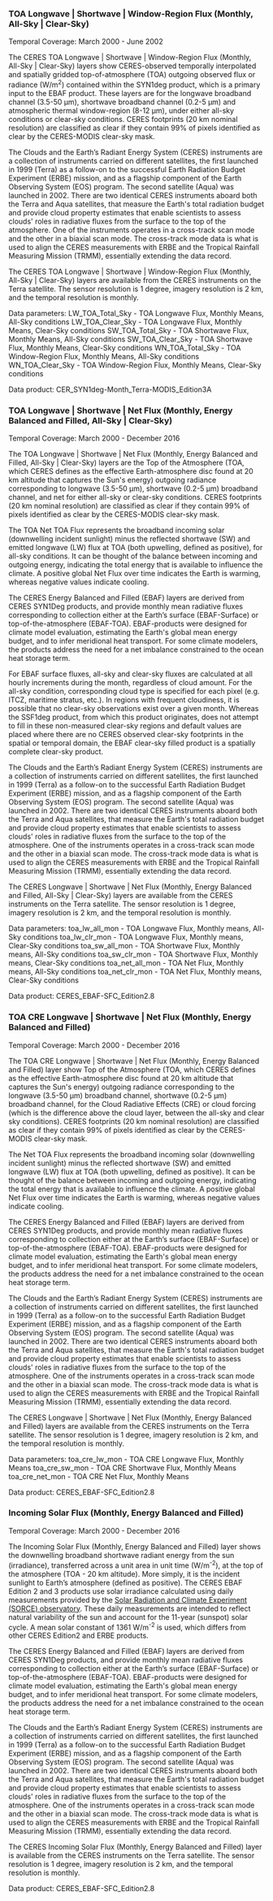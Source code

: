 ### TOA Longwave | Shortwave | Window-Region Flux (Monthly, All-Sky | Clear-Sky)
Temporal Coverage: March 2000 - June 2002

The CERES TOA Longwave | Shortwave | Window-Region Flux (Monthly, All-Sky | Clear-Sky) layers show CERES-observed temporally interpolated and spatially gridded top-of-atmosphere (TOA) outgoing observed flux or radiance (W/m<sup>2</sup>) contained within the SYN1deg product, which is a primary input to the EBAF product. These layers are for the longwave broadband channel (3.5-50 µm), shortwave broadband channel (0.2-5 µm) and atmospheric thermal window-region (8-12 µm), under either all-sky conditions or clear-sky conditions. CERES footprints (20 km nominal resolution) are classified as clear if they contain 99% of pixels identified as clear by the CERES-MODIS clear-sky mask.

The Clouds and the Earth’s Radiant Energy System (CERES) instruments are a collection of instruments carried on different satellites, the first launched in 1999 (Terra) as a follow-on to the successful Earth Radiation Budget Experiment (ERBE) mission, and as a flagship component of the Earth Observing System (EOS) program. The second satellite (Aqua) was launched in 2002. There are two identical CERES instruments aboard both the Terra and Aqua satellites, that measure the Earth's total radiation budget and provide cloud property estimates that enable scientists to assess clouds' roles in radiative fluxes from the surface to the top of the atmosphere. One of the instruments operates in a cross-track scan mode and the other in a biaxial scan mode. The cross-track mode data is what is used to align the CERES measurements with ERBE and the Tropical Rainfall Measuring Mission (TRMM), essentially extending the data record.

The CERES TOA Longwave | Shortwave | Window-Region Flux (Monthly, All-Sky | Clear-Sky) layers are available from the CERES instruments on the Terra satellite. The sensor resolution is 1 degree, imagery resolution is 2 km, and the temporal resolution is monthly.

Data parameters:
LW_TOA_Total_Sky - TOA Longwave Flux, Monthly Means, All-Sky conditions
LW_TOA_Clear_Sky - TOA Longwave Flux, Monthly Means, Clear-Sky conditions
SW_TOA_Total_Sky - TOA Shortwave Flux, Monthly Means, All-Sky conditions
SW_TOA_Clear_Sky - TOA Shortwave Flux, Monthly Means, Clear-Sky conditions
WN_TOA_Total_Sky - TOA Window-Region Flux, Monthly Means, All-Sky conditions
WN_TOA_Clear_Sky - TOA Window-Region Flux, Monthly Means, Clear-Sky conditions

Data product: CER_SYN1deg-Month_Terra-MODIS_Edition3A

### TOA Longwave | Shortwave | Net Flux (Monthly, Energy Balanced and Filled, All-Sky | Clear-Sky)
Temporal Coverage: March 2000 - December 2016

The TOA Longwave | Shortwave | Net Flux (Monthly, Energy Balanced and Filled, All-Sky | Clear-Sky) layers are the Top of the Atmosphere (TOA, which CERES defines as the effective Earth-atmosphere disc found at 20 km altitude that captures the Sun's energy) outgoing radiance corresponding to longwave (3.5-50 µm), shortwave (0.2-5 µm) broadband channel, and net  for either all-sky or clear-sky conditions. CERES footprints (20 km nominal resolution) are classified as clear if they contain 99% of pixels identified as clear by the CERES-MODIS clear-sky mask.

The TOA Net TOA Flux represents the broadband incoming solar (downwelling incident sunlight) minus the reflected shortwave (SW) and emitted longwave (LW) flux at TOA (both upwelling, defined as positive), for all-sky conditions. It can be thought of the balance between incoming and outgoing energy, indicating the total energy that is available to influence the climate. A positive global Net Flux over time indicates the Earth is warming, whereas negative values indicate cooling.

The CERES Energy Balanced and Filled (EBAF) layers are derived from CERES SYN1Deg products, and provide monthly mean radiative fluxes corresponding to collection either at the Earth’s surface (EBAF-Surface) or top-of-the-atmosphere (EBAF-TOA). EBAF-products were designed for climate model evaluation, estimating the Earth's global mean energy budget, and to infer meridional heat transport. For some climate modelers, the products address the need for a net imbalance constrained to the ocean heat storage term.

For EBAF surface fluxes, all-sky and clear-sky fluxes are calculated at all hourly increments during the month, regardless of cloud amount. For the all-sky condition, corresponding cloud type is specified for each pixel (e.g. ITCZ, maritime stratus, etc.). In regions with frequent cloudiness, it is possible that no clear-sky observations exist over a given month. Whereas the SSF1deg product, from which this product originates, does not attempt to fill in these non-measured clear-sky regions and default values are placed where there are no CERES observed clear-sky footprints in the spatial or temporal domain, the EBAF clear-sky filled product is a spatially complete clear-sky product.

The Clouds and the Earth’s Radiant Energy System (CERES) instruments are a collection of instruments carried on different satellites, the first launched in 1999 (Terra) as a follow-on to the successful Earth Radiation Budget Experiment (ERBE) mission, and as a flagship component of the Earth Observing System (EOS) program. The second satellite (Aqua) was launched in 2002. There are two identical CERES instruments aboard both the Terra and Aqua satellites, that measure the Earth's total radiation budget and provide cloud property estimates that enable scientists to assess clouds' roles in radiative fluxes from the surface to the top of the atmosphere. One of the instruments operates in a cross-track scan mode and the other in a biaxial scan mode. The cross-track mode data is what is used to align the CERES measurements with ERBE and the Tropical Rainfall Measuring Mission (TRMM), essentially extending the data record.

The CERES Longwave | Shortwave | Net Flux (Monthly, Energy Balanced and Filled, All-Sky | Clear-Sky) layers are available from the CERES instruments on the Terra satellite. The sensor resolution is 1 degree, imagery resolution is 2 km, and the temporal resolution is monthly.

Data parameters:
toa_lw_all_mon - TOA Longwave Flux, Monthly means, All-Sky conditions
toa_lw_clr_mon - TOA Longwave Flux, Monthly means, Clear-Sky conditions
toa_sw_all_mon - TOA Shortwave Flux, Monthly means, All-Sky conditions
toa_sw_clr_mon - TOA Shortwave Flux, Monthly means, Clear-Sky conditions
toa_net_all_mon - TOA Net Flux, Monthly means, All-Sky conditions
toa_net_clr_mon - TOA Net Flux, Monthly means, Clear-Sky conditions

Data product: CERES_EBAF-SFC_Edition2.8

### TOA CRE Longwave | Shortwave | Net Flux (Monthly, Energy Balanced and Filled)
Temporal Coverage: March 2000 - December 2016

The TOA CRE Longwave | Shortwave | Net Flux (Monthly, Energy Balanced and Filled) layer show Top of the Atmosphere (TOA, which CERES defines as the effective Earth-atmosphere disc found at 20 km altitude that captures the Sun's energy) outgoing radiance corresponding to the longwave (3.5-50 µm) broadband channel, shortwave (0.2-5 µm) broadband channel, for the Cloud Radiative Effects (CRE) or cloud forcing (which is the difference above the cloud layer, between the all-sky and clear sky conditions). CERES footprints (20 km nominal resolution) are classified as clear if they contain 99% of pixels identified as clear by the CERES-MODIS clear-sky mask.

The Net TOA Flux represents the broadband incoming solar (downwelling incident sunlight) minus the reflected shortwave (SW) and emitted longwave (LW) flux at TOA (both upwelling, defined as positive). It can be thought of the balance between incoming and outgoing energy, indicating the total energy that is available to influence the climate. A positive global Net Flux over time indicates the Earth is warming, whereas negative values indicate cooling.

The CERES Energy Balanced and Filled (EBAF) layers are derived from CERES SYN1Deg products, and provide monthly mean radiative fluxes corresponding to collection either at the Earth’s surface (EBAF-Surface) or top-of-the-atmosphere (EBAF-TOA). EBAF-products were designed for climate model evaluation, estimating the Earth's global mean energy budget, and to infer meridional heat transport. For some climate modelers, the products address the need for a net imbalance constrained to the ocean heat storage term.

The Clouds and the Earth’s Radiant Energy System (CERES) instruments are a collection of instruments carried on different satellites, the first launched in 1999 (Terra) as a follow-on to the successful Earth Radiation Budget Experiment (ERBE) mission, and as a flagship component of the Earth Observing System (EOS) program. The second satellite (Aqua) was launched in 2002. There are two identical CERES instruments aboard both the Terra and Aqua satellites, that measure the Earth's total radiation budget and provide cloud property estimates that enable scientists to assess clouds' roles in radiative fluxes from the surface to the top of the atmosphere. One of the instruments operates in a cross-track scan mode and the other in a biaxial scan mode. The cross-track mode data is what is used to align the CERES measurements with ERBE and the Tropical Rainfall Measuring Mission (TRMM), essentially extending the data record.

The CERES Longwave | Shortwave | Net Flux (Monthly, Energy Balanced and Filled) layers are available from the CERES instruments on the Terra satellite. The sensor resolution is 1 degree, imagery resolution is 2 km, and the temporal resolution is monthly.

Data parameters:
toa_cre_lw_mon - TOA CRE Longwave Flux, Monthly Means
toa_cre_sw_mon - TOA CRE Shortwave Flux, Monthly Means
toa_cre_net_mon - TOA CRE Net Flux, Monthly Means

Data product: CERES_EBAF-SFC_Edition2.8

### Incoming Solar Flux (Monthly, Energy Balanced and Filled)
Temporal Coverage: March 2000 - December 2016

The Incoming Solar Flux (Monthly, Energy Balanced and Filled) layer shows the downwelling broadband shortwave radiant energy from the sun (irradiance), transferred across a unit area in unit time (W/m<sup>-2</sup>), at the top of the atmosphere (TOA - 20 km altitude). More simply, it is the incident sunlight to Earth’s atmosphere (defined as positive). The CERES EBAF Edition 2 and 3 products use solar irradiance calculated using daily measurements provided by the [Solar Radiation and Climate Experiment (SORCE) observatory](http://lasp.colorado.edu/sorce/data/tsi_data.htm). These daily measurements are intended to reflect natural variability of the sun and account for the 11-year (sunspot) solar cycle. A mean solar constant of 1361 W/m<sup>-2</sup> is used, which differs from other CERES Edition2 and ERBE products.

The CERES Energy Balanced and Filled (EBAF) layers are derived from CERES SYN1Deg products, and provide monthly mean radiative fluxes corresponding to collection either at the Earth’s surface (EBAF-Surface) or top-of-the-atmosphere (EBAF-TOA). EBAF-products were designed for climate model evaluation, estimating the Earth's global mean energy budget, and to infer meridional heat transport. For some climate modelers, the products address the need for a net imbalance constrained to the ocean heat storage term.

The Clouds and the Earth’s Radiant Energy System (CERES) instruments are a collection of instruments carried on different satellites, the first launched in 1999 (Terra) as a follow-on to the successful Earth Radiation Budget Experiment (ERBE) mission, and as a flagship component of the Earth Observing System (EOS) program. The second satellite (Aqua) was launched in 2002. There are two identical CERES instruments aboard both the Terra and Aqua satellites, that measure the Earth's total radiation budget and provide cloud property estimates that enable scientists to assess clouds' roles in radiative fluxes from the surface to the top of the atmosphere. One of the instruments operates in a cross-track scan mode and the other in a biaxial scan mode. The cross-track mode data is what is used to align the CERES measurements with ERBE and the Tropical Rainfall Measuring Mission (TRMM), essentially extending the data record.

The CERES Incoming Solar Flux (Monthly, Energy Balanced and Filled) layer is available from the CERES instruments on the Terra satellite. The sensor resolution is 1 degree, imagery resolution is 2 km, and the temporal resolution is monthly.

Data product: CERES_EBAF-SFC_Edition2.8
